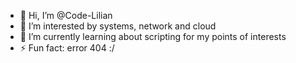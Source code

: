 - 👋 Hi, I’m @Code-Lilian
- 👀 I’m interested by systems, network and cloud
- 🌱 I’m currently learning about scripting for my points of interests
- ⚡ Fun fact: error 404 :/

<!---
Code-Lilian/Code-Lilian is a ✨ special ✨ repository because its `README.md` (this file) appears on your GitHub profile.
You can click the Preview link to take a look at your changes.
--->
